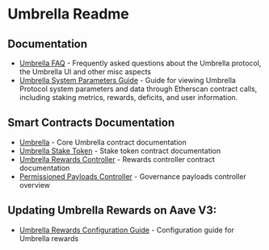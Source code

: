 # Umbrella Readme

## Documentation

- [Umbrella FAQ](umbrella-faq.md) - Frequently asked questions about the Umbrella protocol, the Umbrella UI and other misc aspects
- [Umbrella System Parameters Guide](umbrella-raw-data-fetching.md) - Guide for viewing Umbrella Protocol system parameters and data through Etherscan contract calls, including staking metrics, rewards, deficits, and user information.

## Smart Contracts Documentation
- [Umbrella](https://github.com/bgd-labs/aave-umbrella/blob/main/src/contracts/umbrella/README.md) - Core Umbrella contract documentation
- [Umbrella Stake Token](https://github.com/bgd-labs/aave-umbrella/blob/main/src/contracts/stakeToken/README.md) - Stake token contract documentation
- [Umbrella Rewards Controller](https://github.com/bgd-labs/aave-umbrella/blob/main/src/contracts/rewards/README.md) - Rewards controller contract documentation
- [Permissioned Payloads Controller](https://github.com/bgd-labs/aave-governance-v3/blob/main/docs/permissioned-payloads-controller-overview.md) - Governance payloads controller overview

## Updating Umbrella Rewards on Aave V3:
- [Umbrella Rewards Configuration Guide](https://github.com/bgd-labs/aave-rewards-configuration/blob/fix/umbrella-rewards/docs/UmbrellaRewards.md) - Configuration guide for Umbrella rewards
